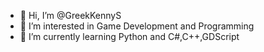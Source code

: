 - 👋 Hi, I’m @GreekKennyS
- 👀 I’m interested in Game Development and Programming
- 🌱 I’m currently learning Python and C#,C++,GDScript

<!---
GreekKennyS/GreekKennyS is a ✨ special ✨ repository because its `README.md` (this file) appears on your GitHub profile.
You can click the Preview link to take a look at your changes.
--->
